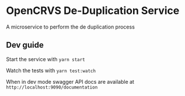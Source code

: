 # OpenCRVS De-Duplication Service

A microservice to perform the de duplication process

## Dev guide

Start the service with `yarn start`

Watch the tests with `yarn test:watch`

When in dev mode swagger API docs are available at `http://localhost:9090/documentation`
